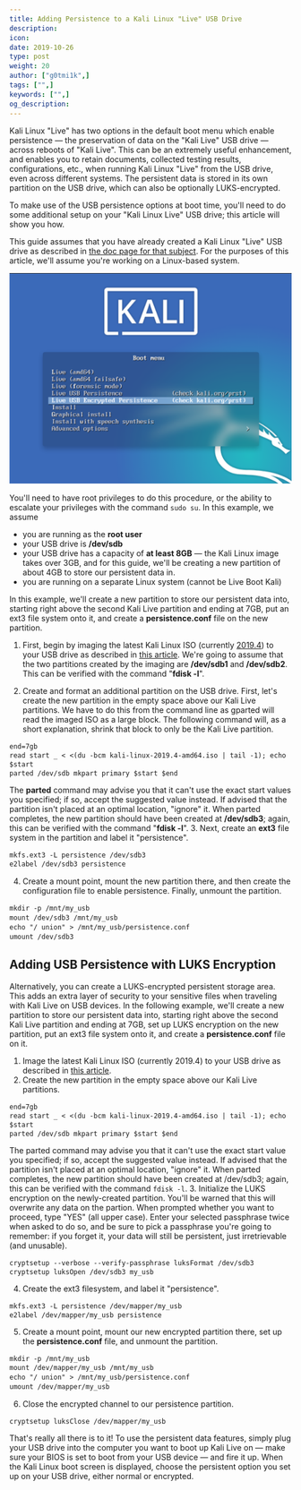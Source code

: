 ```yaml
---
title: Adding Persistence to a Kali Linux "Live" USB Drive
description:
icon:
date: 2019-10-26
type: post
weight: 20
author: ["g0tmi1k",]
tags: ["",]
keywords: ["",]
og_description:
---
```


Kali Linux "Live" has two options in the default boot menu which enable persistence — the preservation of data on the "Kali Live" USB drive — across reboots of "Kali Live". This can be an extremely useful enhancement, and enables you to retain documents, collected testing results, configurations, etc., when running Kali Linux "Live" from the USB drive, even across different systems. The persistent data is stored in its own partition on the USB drive, which can also be optionally LUKS-encrypted.

To make use of the USB persistence options at boot time, you'll need to do some additional setup on your "Kali Linux Live" USB drive; this article will show you how.

This guide assumes that you have already created a Kali Linux "Live" USB drive as described in [the doc page for that subject](/docs/usb/kali-linux-live-usb-install/). For the purposes of this article, we'll assume you're working on a Linux-based system.

![Kali Linux persistence boot options](kali-live-usb-persistence.png)

You'll need to have root privileges to do this procedure, or the ability to escalate your privileges with the command `sudo su`. In this example, we assume

* you are running as the **root user**
* your USB drive is **/dev/sdb**
* your USB drive has a capacity of **at least 8GB** — the Kali Linux image takes over 3GB, and for this guide, we'll be creating a new partition of about 4GB to store our persistent data in.
* you are running on a separate Linux system (cannot be Live Boot Kali)

In this example, we'll create a new partition to store our persistent data into, starting right above the second Kali Live partition and ending at 7GB, put an ext3 file system onto it, and create a **persistence.conf** file on the new partition.

1. First, begin by imaging the latest Kali Linux ISO (currently [2019.4](https://www.kali.org/downloads)) to your USB drive as described in [this article](/docs/usb/kali-linux-live-usb-install/). We're going to assume that the two partitions created by the imaging are **/dev/sdb1** and **/dev/sdb2**. This can be verified with the command "**fdisk -l**".

2. Create and format an additional partition on the USB drive.
First, let's create the new partition in the empty space above our Kali Live partitions. We have to do this from the command line as gparted will read the imaged ISO as a large block. The following command will, as a short explanation, shrink that block to only be the Kali Live partition. 
```plaintext
end=7gb
read start _ < <(du -bcm kali-linux-2019.4-amd64.iso | tail -1); echo $start
parted /dev/sdb mkpart primary $start $end
```
The **parted** command may advise you that it can't use the exact start values you specified; if so, accept the suggested value instead. If advised that the partition isn't placed at an optimal location, "ignore" it. When parted completes, the new partition should have been created at **/dev/sdb3**; again, this can be verified with the command "**fdisk -l**".
3. Next, create an **ext3** file system in the partition and label it "persistence".

```markdown
mkfs.ext3 -L persistence /dev/sdb3
e2label /dev/sdb3 persistence
```

4. Create a mount point, mount the new partition there, and then create the configuration file to enable persistence. Finally, unmount the partition.

```markdown
mkdir -p /mnt/my_usb
mount /dev/sdb3 /mnt/my_usb
echo "/ union" > /mnt/my_usb/persistence.conf
umount /dev/sdb3
```

## Adding USB Persistence with LUKS Encryption

Alternatively, you can create a LUKS-encrypted persistent storage area. This adds an extra layer of security to your sensitive files when traveling with Kali Live on USB devices. In the following example, we'll create a new partition to store our persistent data into, starting right above the second Kali Live partition and ending at 7GB, set up LUKS encryption on the new partition, put an ext3 file system onto it, and create a **persistence.conf** file on it.

1. Image the latest Kali Linux ISO (currently 2019.4) to your USB drive as described in [this article](/docs/usb/kali-linux-live-usb-install/).
2. Create the new partition in the empty space above our Kali Live partitions.
```plaintext
end=7gb
read start _ < <(du -bcm kali-linux-2019.4-amd64.iso | tail -1); echo $start
parted /dev/sdb mkpart primary $start $end
```
The parted command may advise you that it can't use the exact start value you specified; if so, accept the suggested value instead. If advised that the partition isn't placed at an optimal location, "ignore" it. When parted completes, the new partition should have been created at /dev/sdb3; again, this can be verified with the command `fdisk -l`.
3. Initialize the LUKS encryption on the newly-created partition. You'll be warned that this will overwrite any data on the partion. When prompted whether you want to proceed, type "YES" (all upper case). Enter your selected passphrase twice when asked to do so, and be sure to pick a passphrase you're going to remember: if you forget it, your data will still be persistent, just irretrievable (and unusable).
```
cryptsetup --verbose --verify-passphrase luksFormat /dev/sdb3
cryptsetup luksOpen /dev/sdb3 my_usb
```
4. Create the ext3 filesystem, and label it "persistence".
```
mkfs.ext3 -L persistence /dev/mapper/my_usb
e2label /dev/mapper/my_usb persistence
```
5. Create a mount point, mount our new encrypted partition there, set up the **persistence.conf** file, and unmount the partition.
```markdown
mkdir -p /mnt/my_usb
mount /dev/mapper/my_usb /mnt/my_usb
echo "/ union" > /mnt/my_usb/persistence.conf
umount /dev/mapper/my_usb
```

6. Close the encrypted channel to our persistence partition.

```
cryptsetup luksClose /dev/mapper/my_usb
```

That's really all there is to it! To use the persistent data features, simply plug your USB drive into the computer you want to boot up Kali Live on — make sure your BIOS is set to boot from your USB device — and fire it up. When the Kali Linux boot screen is displayed, choose the persistent option you set up on your USB drive, either normal or encrypted.
